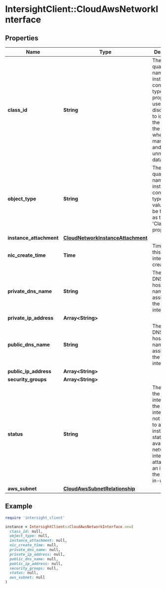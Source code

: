 # IntersightClient::CloudAwsNetworkInterface

## Properties

| Name | Type | Description | Notes |
| ---- | ---- | ----------- | ----- |
| **class_id** | **String** | The fully-qualified name of the instantiated, concrete type. This property is used as a discriminator to identify the type of the payload when marshaling and unmarshaling data. | [default to &#39;cloud.AwsNetworkInterface&#39;] |
| **object_type** | **String** | The fully-qualified name of the instantiated, concrete type. The value should be the same as the &#39;ClassId&#39; property. | [default to &#39;cloud.AwsNetworkInterface&#39;] |
| **instance_attachment** | [**CloudNetworkInstanceAttachment**](CloudNetworkInstanceAttachment.md) |  | [optional] |
| **nic_create_time** | **Time** | Time when this network interface is created. | [optional][readonly] |
| **private_dns_name** | **String** | The private DNS hostname name assigned to the network interface. | [optional][readonly] |
| **private_ip_address** | **Array&lt;String&gt;** |  | [optional] |
| **public_dns_name** | **String** | The public DNS hostname name assigned to the network interface. | [optional][readonly] |
| **public_ip_address** | **Array&lt;String&gt;** |  | [optional] |
| **security_groups** | **Array&lt;String&gt;** |  | [optional] |
| **status** | **String** | The status of the network interface. If the network interface is not attached to an instance, the status is available; if a network interface is attached to an instance the status is in-use. | [optional][readonly] |
| **aws_subnet** | [**CloudAwsSubnetRelationship**](CloudAwsSubnetRelationship.md) |  | [optional] |

## Example

```ruby
require 'intersight_client'

instance = IntersightClient::CloudAwsNetworkInterface.new(
  class_id: null,
  object_type: null,
  instance_attachment: null,
  nic_create_time: null,
  private_dns_name: null,
  private_ip_address: null,
  public_dns_name: null,
  public_ip_address: null,
  security_groups: null,
  status: null,
  aws_subnet: null
)
```


